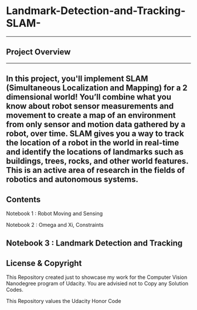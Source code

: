# Landmark-Detection-and-Tracking-SLAM-
---
## Project Overview
---
In this project, you'll implement SLAM (Simultaneous Localization and Mapping) for a 2 dimensional world! You’ll combine what you know about robot sensor measurements and movement to create a map of an environment from only sensor and motion data gathered by a robot, over time. SLAM gives you a way to track the location of a robot in the world in real-time and identify the locations of landmarks such as buildings, trees, rocks, and other world features. This is an active area of research in the fields of robotics and autonomous systems.
---
## Contents

Notebook 1 : Robot Moving and Sensing

Notebook 2 : Omega and Xi, Constraints

Notebook 3 : Landmark Detection and Tracking
---
## License & Copyright

This Repository created just to showcase my work for the Computer Vision Nanodegree program of Udacity. You are advisied not to Copy any Solution Codes.

This Repository values the Udacity Honor Code
